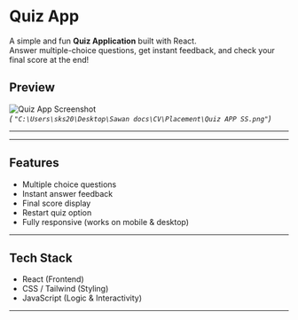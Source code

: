 # Quiz App

A simple and fun **Quiz Application** built with React.  
Answer multiple-choice questions, get instant feedback, and check your final score at the end! 

## Preview

![Quiz App Screenshot](https://github.com/Sawan111/Quiz-App/commit/8308577f677f22057432c85781a4db7e2ac21d6e#r165328430)  
*( `"C:\Users\sks20\Desktop\Sawan docs\CV\Placement\Quiz APP SS.png"`)*

---

---

##  Features

-  Multiple choice questions  
-  Instant answer feedback  
-  Final score display  
-  Restart quiz option  
-  Fully responsive (works on mobile & desktop)  

---

## Tech Stack

-  React (Frontend)  
-  CSS / Tailwind (Styling)  
-  JavaScript (Logic & Interactivity)  

---


